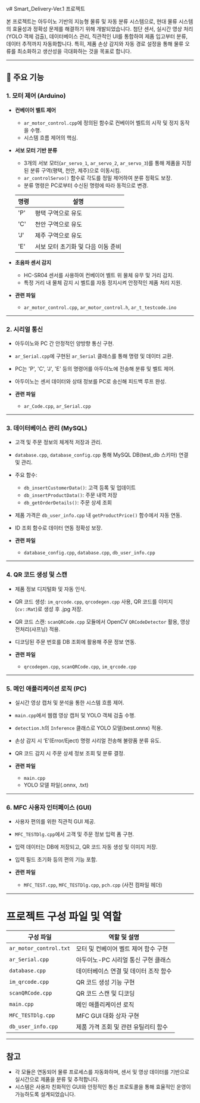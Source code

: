 v# Smart_Delivery-Ver.1 프로젝트

본 프로젝트는 아두이노 기반의 지능형 물류 및 자동 분류 시스템으로, 현대 물류 시스템의 효율성과 정확성 문제를 해결하기 위해 개발되었습니다. 첨단 센서, 실시간 영상 처리(YOLO 객체 검출), 데이터베이스 관리, 직관적인 UI를 통합하여 제품 입고부터 분류, 데이터 추적까지 자동화합니다. 특히, 제품 손상 감지와 자동 경로 설정을 통해 물류 오류를 최소화하고 생산성을 극대화하는 것을 목표로 합니다.

---

## 🚀 주요 기능

### 1. 모터 제어 (Arduino)

- **컨베이어 벨트 제어**  
  - `ar_motor_control.cpp`에 정의된 함수로 컨베이어 벨트의 시작 및 정지 동작을 수행.  
  - 시스템 흐름 제어의 핵심.

- **서보 모터 기반 분류**  
  - 3개의 서보 모터(`ar_servo_1`, `ar_servo_2`, `ar_servo_3`)를 통해 제품을 지정된 분류 구역(평택, 천안, 제주)으로 이동시킴.  
  - `ar_controlServo()` 함수로 각도를 정밀 제어하여 분류 정확도 보장.  
  - 분류 명령은 PC로부터 수신된 명령에 따라 동적으로 변경.

  | 명령 | 설명                  |
  |-------|-----------------------|
  | 'P'   | 평택 구역으로 유도     |
  | 'C'   | 천안 구역으로 유도     |
  | 'J'   | 제주 구역으로 유도     |
  | 'E'   | 서보 모터 초기화 및 다음 이동 준비 |

- **초음파 센서 감지**  
  - HC-SR04 센서를 사용하여 컨베이어 벨트 위 물체 유무 및 거리 감지.  
  - 특정 거리 내 물체 감지 시 벨트를 자동 정지시켜 안정적인 제품 처리 지원.

- **관련 파일**  
  - `ar_motor_control.cpp`, `ar_motor_control.h`, `ar_t_testcode.ino`

---

### 2. 시리얼 통신

- 아두이노와 PC 간 안정적인 양방향 통신 구현.
- `ar_Serial.cpp`에 구현된 `ar_Serial` 클래스를 통해 명령 및 데이터 교환.
- PC는 'P', 'C', 'J', 'E' 등의 명령어를 아두이노에 전송해 분류 및 벨트 제어.
- 아두이노는 센서 데이터와 상태 정보를 PC로 송신해 피드백 루프 완성.

- **관련 파일**  
  - `ar_Code.cpp`, `ar_Serial.cpp`

---

### 3. 데이터베이스 관리 (MySQL)

- 고객 및 주문 정보의 체계적 저장과 관리.
- `database.cpp`, `database_config.cpp` 통해 MySQL DB(test_db 스키마) 연결 및 관리.
- 주요 함수:  
  - `db_insertCustomerData()`: 고객 등록 및 업데이트  
  - `db_insertProductData()`: 주문 내역 저장  
  - `db_getOrderDetails()`: 주문 상세 조회  
- 제품 가격은 `db_user_info.cpp` 내 `getProductPrice()` 함수에서 자동 연동.
- ID 조회 함수로 데이터 연동 정확성 보장.

- **관련 파일**  
  - `database_config.cpp`, `database.cpp`, `db_user_info.cpp`

---

### 4. QR 코드 생성 및 스캔

- 제품 정보 디지털화 및 자동 인식.
- QR 코드 생성: `im_qrcode.cpp`, `qrcodegen.cpp` 사용, QR 코드를 이미지(`cv::Mat`)로 생성 후 .jpg 저장.
- QR 코드 스캔: `scanQRCode.cpp` 모듈에서 OpenCV `QRCodeDetector` 활용, 영상 전처리(샤프닝) 적용.
- 디코딩된 주문 번호를 DB 조회에 활용해 주문 정보 연동.

- **관련 파일**  
  - `qrcodegen.cpp`, `scanQRCode.cpp`, `im_qrcode.cpp`

---

### 5. 메인 애플리케이션 로직 (PC)

- 실시간 영상 캡처 및 분석을 통한 시스템 흐름 제어.
- `main.cpp`에서 웹캠 영상 캡처 및 YOLO 객체 검출 수행.
- `detection.h`의 `Inference` 클래스로 YOLO 모델(best.onnx) 적용.
- 손상 감지 시 ‘E’(Error/Eject) 명령 시리얼 전송해 불량품 분류 유도.
- QR 코드 감지 시 주문 상세 정보 조회 및 분류 결정.

- **관련 파일**  
  - `main.cpp`  
  - YOLO 모델 파일(.onnx, .txt)

---

### 6. MFC 사용자 인터페이스 (GUI)

- 사용자 편의를 위한 직관적 GUI 제공.
- `MFC_TESTDlg.cpp`에서 고객 및 주문 정보 입력 폼 구현.
- 입력 데이터는 DB에 저장되고, QR 코드 자동 생성 및 이미지 저장.
- 입력 필드 초기화 등의 편의 기능 포함.

- **관련 파일**  
  - `MFC_TEST.cpp`, `MFC_TESTDlg.cpp`, `pch.cpp` (사전 컴파일 헤더)

---

# 프로젝트 구성 파일 및 역할

| 구성 파일                   | 역할 및 설명                                   |
|-----------------------------|-----------------------------------------------|
| `ar_motor_control.txt`       | 모터 및 컨베이어 벨트 제어 함수 구현          |
| `ar_Serial.cpp`          | 아두이노-PC 시리얼 통신 구현 클래스            |
| `database.cpp`           | 데이터베이스 연결 및 데이터 조작 함수          |
| `im_qrcode.cpp`          | QR 코드 생성 기능 구현                         |
| `scanQRCode.cpp`         | QR 코드 스캔 및 디코딩                         |
| `main.cpp`               | 메인 애플리케이션 로직                         |
| `MFC_TESTDlg.cpp`        | MFC GUI 대화 상자 구현                         |
| `db_user_info.cpp`       | 제품 가격 조회 및 관련 유틸리티 함수            |

---

## 참고

- 각 모듈은 연동되어 물류 프로세스를 자동화하며, 센서 및 영상 데이터를 기반으로 실시간으로 제품을 분류 및 추적합니다.  
- 시스템은 사용자 친화적인 GUI와 안정적인 통신 프로토콜을 통해 효율적인 운영이 가능하도록 설계되었습니다.
